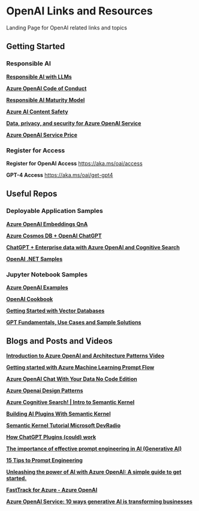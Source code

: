 # OpenAI Links and Resources
Landing Page for OpenAI related links and topics

## Getting Started
### Responsible AI 
[**Responsible AI with LLMs**](https://github.com/Azure/FTALive-Sessions/blob/main/content/ai/responsible-ai/en/responsible-ai-for-llms.md)

[**Azure OpenAI Code of Conduct**](https://learn.microsoft.com/en-us/legal/cognitive-services/openai/code-of-conduct)

[**Responsible AI Maturity Model**](https://www.microsoft.com/en-us/research/uploads/prod/2023/05/RAI_Maturity_Model_Aether_Microsoft_whitepaper.pdf)

[**Azure AI Content Safety**](https://azure.microsoft.com/en-us/products/cognitive-services/ai-content-safety)

[**Data, privacy, and security for Azure OpenAI Service**](https://learn.microsoft.com/en-us/legal/cognitive-services/openai/data-privacy)

[**Azure OpenAI Service Price**](https://azure.microsoft.com/en-us/pricing/details/cognitive-services/openai-service/#overview)

### Register for Access
**Register for OpenAI Access**
https://aka.ms/oai/access

**GPT-4 Access**
https://aka.ms/oai/get-gpt4

## Useful Repos

### Deployable Application Samples

[**Azure OpenAI Embeddings QnA**](https://github.com/ruoccofabrizio/azure-open-ai-embeddings-qna)

[**Azure Cosmos DB + OpenAI ChatGPT**](https://github.com/Azure-Samples/cosmosdb-chatgpt)

[**ChatGPT + Enterprise data with Azure OpenAI and Cognitive Search**](https://github.com/Azure-Samples/azure-search-openai-demo)

[**OpenAI .NET Samples**](https://github.com/Azure-Samples/openai-dotnet-samples)


### Jupyter Notebook Samples

[**Azure OpenAI Examples**](https://github.com/jakeatmsft/AzureOpenAIExamples)

[**OpenAI Cookbook**](https://github.com/openai/openai-cookbook)

[**Getting Started with Vector Databases**](https://github.com/openai/openai-cookbook/tree/main/examples/vector_databases)

[**GPT Fundamentals, Use Cases and Sample Solutions**](https://github.com/Azure/azure-openai-samples)


## Blogs and Posts and Videos


[**Introduction to Azure OpenAI and Architecture Patterns Video**](https://youtu.be/TI85JJVPnrM)

[**Getting started with Azure Machine Learning Prompt Flow**](https://youtu.be/t73rFjUNY88?si=v8CDNCqSpY6xArfE)

[**Azure OpenAI Chat With Your Data No Code Edition**](https://www.youtube.com/watch?v=tFJNasjGM3E)

[**Azure Openai Design Patterns**](https://github.com/microsoft/azure-openai-design-patterns)

[**Azure Cognitive Search! | Intro to Semantic Kernel**](https://www.youtube.com/watch?v=4bvnDf0F6yk)

[**Building AI Plugins With Semantic Kernel**](https://www.deeplearning.ai/short-courses/microsoft-semantic-kernel/)

[**Semantic Kernel Tutorial Microsoft DevRadio**](https://www.youtube.com/watch?v=itNmb0runVo)

[**How ChatGPT Plugins (could) work**](https://techcommunity.microsoft.com/t5/fasttrack-for-azure/how-chatgpt-plugins-could-work/ba-p/3761483)

[**The importance of effective prompt engineering in AI (Generative AI)**](https://www.linkedin.com/pulse/importance-effective-prompt-engineering-ai-thiago-rotta/)

[**15 Tips to Prompt Engineering**](https://techcommunity.microsoft.com/t5/azure-ai-services-blog/15-tips-to-become-a-better-prompt-engineer-for-generative-ai/ba-p/3882935)

[**Unleashing the power of AI with Azure OpenAI: A simple guide to get started.**](https://techcommunity.microsoft.com/t5/fasttrack-for-azure/unleashing-the-power-of-ai-with-azure-openai-a-simple-guide-to/ba-p/3725706)

[**FastTrack for Azure - Azure OpenAI**](https://github.com/Azure/FTALive-Sessions/tree/main/content/ai/azure-openai/en)

[**Azure OpenAI Service: 10 ways generative AI is transforming businesses**](https://azure.microsoft.com/en-us/blog/azure-openai-service-10-ways-generative-ai-is-transforming-businesses/)




